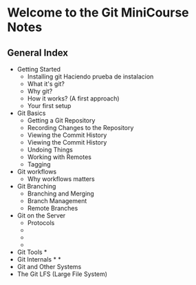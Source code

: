 # **Welcome to the Git MiniCourse Notes**
## General Index
- Getting Started
    * Installing git
        Haciendo prueba de instalacion
    * What it's git?
    * Why git?
    * How it works? (A first approach)
    * Your first setup
- Git Basics 
    * Getting a Git Repository
    * Recording Changes to the Repository
    * Viewing the Commit History
    * Viewing the Commit History
    * Undoing Things
    * Working with Remotes
    * Tagging
- Git workflows
    * Why workflows matters
- Git Branching 
    * Branching and Merging
    * Branch Management
    * Remote Branches
- Git on the Server
    * Protocols
    * 
    *
    *
- Git Tools
    *
- Git Internals
    *
    *
- Git and Other Systems
- The Git LFS (Large File System)
